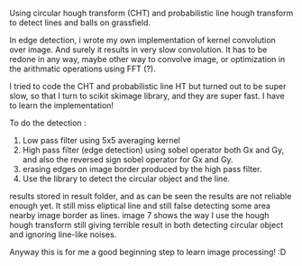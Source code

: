 Using circular hough transform (CHT) and probabilistic line hough transform to detect lines and balls on grassfield.

In edge detection, i wrote my own implementation of kernel convolution over image. And surely it results in very slow convolution. It has to be redone in any way, maybe other way to convolve image, or optimization in the arithmatic operations using FFT (?).

I tried to code the CHT and probabilistic line HT but turned out to be super slow, so that I turn to scikit skimage library, and they are super fast. I have to learn the implementation!

To do the detection :
1. Low pass filter using 5x5 averaging kernel
2. High pass filter (edge detection) using sobel operator both Gx and Gy, and also the reversed sign sobel operator for Gx and Gy.
3. erasing edges on image border produced by the high pass filter.
3. Use the library to detect the circular object and the line.

results stored in result folder, and as can be seen the results are not reliable enough yet. It still miss eliptical line and still false detecting some area nearby image border as lines. image 7 shows the way I use the hough hough transform still giving terrible result in both detecting circular object and ignoring line-like noises.

Anyway this is for me a good beginning step to learn image processing! :D 
